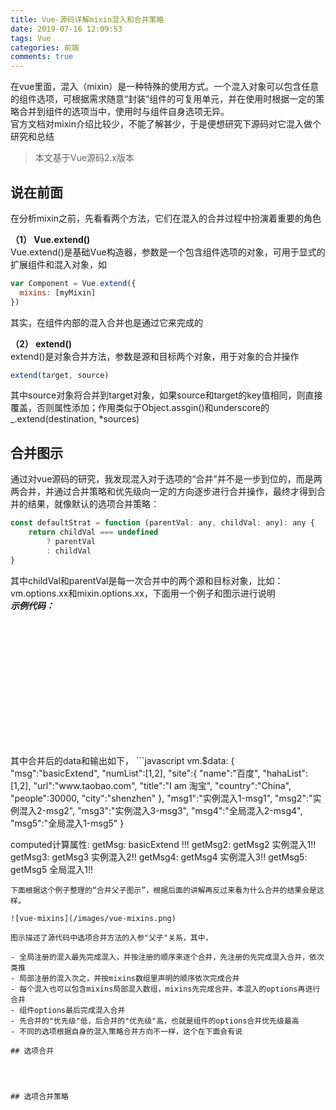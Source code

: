```yaml
---
title: Vue-源码详解mixin混入和合并策略
date: 2019-07-16 12:09:53
tags: Vue
categories: 前端
comments: true
---
```


在vue里面，混入（mixin）是一种特殊的使用方式。一个混入对象可以包含任意的组件选项，可根据需求随意“封装”组件的可复用单元，并在使用时根据一定的策略合并到组件的选项当中，使用时与组件自身选项无异。  
官方文档对mixin介绍比较少，不能了解甚少，于是便想研究下源码对它混入做个研究和总结
> 本文基于Vue源码2.x版本  

<!--more-->

## 说在前面
在分析mixin之前，先看看两个方法，它们在混入的合并过程中扮演着重要的角色  

**（1） Vue.extend()**  
Vue.extend()是基础Vue构造器，参数是一个包含组件选项的对象，可用于显式的扩展组件和混入对象，如  
```javascript
var Component = Vue.extend({
  mixins: [myMixin]
})
```
其实，在组件内部的混入合并也是通过它来完成的  

**（2） extend()**  
extend()是对象合并方法，参数是源和目标两个对象，用于对象的合并操作  
```javascript
extend(target, source)
```
其中source对象将合并到target对象，如果source和target的key值相同，则直接覆盖，否则属性添加；作用类似于Object.assgin()和underscore的_.extend(destination, *sources)   

## 合并图示
通过对vue源码的研究，我发现混入对于选项的“合并”并不是一步到位的，而是两两合并，并通过合并策略和优先级向一定的方向逐步进行合并操作，最终才得到合并的结果，就像默认的选项合并策略：
```javascript
const defaultStrat = function (parentVal: any, childVal: any): any {
    return childVal === undefined
        ? parentVal
        : childVal
}
```
其中childVal和parentVal是每一次合并中的两个源和目标对象，比如：vm.options.xx和mixin.options.xx，下面用一个例子和图示进行说明  
***示例代码：***  
<pre style="min-height:200px;max-height:420px;overflow-y:auto;">
<script> 
import Vue from 'vue'

Vue.filter('globalFilter', function (value) {
  if (!value) return ''
  return value + ' global'
})

Vue.mixin({
  data () {
    return {
      msg: '全局混入-msg',
      msg1: '全局混入1-msg-1',
      msg2: '全局混入1-msg-2',
      msg4: '全局混入1-msg4',
      msg5: '全局混入1-msg5',
      site: {
        name: '腾讯',
        url: 'www.tenant.com',
        hahaList: [3, 4],
        city: 'shenzhen'
      }
    }
  },
  created: function () {
    console.log('全局混入1 --- created')
  },
  methods: {
    startMix: function () {
      console.log('全局混入1 --- startMix')
    }
  },
  computed: {
    getMsg: function () {
      return 'getMsg 全局混入1!!'
    },
    getMsg2: function () {
      return 'getMsg2 全局混入1!!'
    },
    getMsg5: function () {
      return 'getMsg5 全局混入1!!'
    }
  }
})

Vue.mixin({
  data () {
    return {
      msg: '全局混入2-msg',
      msg1: '全局混入2-msg-1',
      msg4: '全局混入2-msg4',
      numList: [4, 5],
      site: {
        name: 'alibaba',
        hahaList: [3, 4],
        url: 'www.alibaba.com',
        people: 30000
      }
    }
  },
  created: function () {
    console.log('全局混入2 --- created')
  },
  methods: {
    startMix: function () {
      console.log('全局混入2 --- startMix')
    },
    hello: function () {
      console.log('全局混入2 --- hello')
    }
  },
  computed: {
    getMsg: function () {
      return 'getMsg 全局混入2!!'
    },
    getMsg2: function () {
      return 'getMsg2 全局混入2!!'
    }
  }
})

var localMix3 = {
  data () {
    return {
      msg: '实例混入3',
      msg1: '实例混入3-msg1',
      msg2: '实例混入3-msg2',
      msg3: '实例混入3-msg3',
      site: {
        name: '淘宝111',
        url: 'www',
        country: 'China'
      }
    }
  },
  created: function () {
    console.log('实例混入3 --- created')
  },
  methods: {
    startMix: function () {
      console.log('实例混入3 --- startMix')
    },
    hello: function () {
      console.log('实例混入3 --- hello')
    }
  },
  computed: {
    getMsg: function () {
      return 'getMsg 实例混入3!!'
    },
    getMsg2: function () {
      return 'getMsg2 实例混入3!!'
    },
    getMsg3: function () {
      return 'getMsg3 实例混入3!!'
    },
    getMsg4: function () {
      return 'getMsg4 实例混入3!!'
    }
  }
}
var localMix2 = {
  data () {
    return {
      msg: '实例混入2',
      msg1: '实例混入2-msg1',
      msg2: '实例混入2-msg2',
      site: {
        name: '淘宝',
        url: 'www.taobao.com',
        title: 'I am 淘宝'
      }
    }
  },
  created: function () {
    console.log('实例混入2 --- created')
  },
  methods: {
    startMix: function () {
      console.log('实例混入2 --- startMix')
    },
    hello: function () {
      console.log('实例混入2 --- hello')
    }
  },
  computed: {
    getMsg: function () {
      return 'getMsg 实例混入2!!'
    },
    getMsg2: function () {
      return 'getMsg2 实例混入2!!'
    },
    getMsg3: function () {
      return 'getMsg3 实例混入2!!'
    }
  }
}
var localMix1 = {
  data () {
    return {
      msg: '实例混入1',
      msg1: '实例混入1-msg1',
      numList: [2, 3],
      site: {
        name: '淘宝',
        url: 'www.taobao.com',
        hahaList: [3, 4]
      }
    }
  },
  mixins: [localMix2],
  created: function () {
    console.log('实例混入1 --- created')
  },
  methods: {
    startMix: function () {
      console.log('实例混入1 --- startMix')
    },
    hello: function () {
      console.log('实例混入1 --- hello')
    }
  },
  filters: {
    capitalize2: function (value) {
      if (!value) return ''
      return value + ' 实例混入1!!'
    }
  },
  computed: {
    getMsg: function () {
      return 'getMsg 实例混入1!!'
    },
    getMsg2: function () {
      return 'getMsg2 实例混入1!!'
    }
  }
}

export default {
  name: 'basicExtend',
  data () {
    return {
      msg: 'basicExtend',
      numList: [1, 2],
      site: {
        name: '百度',
        hahaList: [1, 2]
      }
    }
  },
  mixins: [localMix3, localMix1],
  created: function () {
    console.log('basicExtend --- created')
  },
  methods: {
    startMix: function () {
      console.log('basicExtend --- startMix')
    }
  },
  computed: {
    showData: function () {
      return JSON.stringify(this.$data)
    },
    getMsg: function () {
      return this.msg + ' !!!'
    }
  }
}
</script>
</pre>
其中合并后的data和输出如下，
```javascript
vm.$data:
{
    "msg":"basicExtend",
    "numList":[1,2],
    "site":{
        "name":"百度",
        "hahaList":[1,2],
        "url":"www.taobao.com",
        "title":"I am 淘宝",
        "country":"China",
        "people":30000,
        "city":"shenzhen"
    },
    "msg1":"实例混入1-msg1",
    "msg2":"实例混入2-msg2",
    "msg3":"实例混入3-msg3",
    "msg4":"全局混入2-msg4",
    "msg5":"全局混入1-msg5"
}

computed计算属性:
getMsg: basicExtend !!!
getMsg2: getMsg2 实例混入1!!
getMsg3: getMsg3 实例混入2!!
getMsg4: getMsg4 实例混入3!!
getMsg5: getMsg5 全局混入1!!
```
下面根据这个例子整理的“合并父子图示”，根据后面的讲解再反过来看为什么合并的结果会是这样。  

![vue-mixins](/images/vue-mixins.png)  

图示描述了源代码中选项合并方法的入参"父子"关系，其中，

- 全局注册的混入最先完成混入，并按注册的顺序来逐个合并，先注册的先完成混入合并，依次类推
- 局部注册的混入次之，并按mixins数组里声明的顺序依次完成合并
- 每个混入也可以包含mixins局部混入数组，mixins先完成合并，本混入的options再进行合并
- 组件options最后完成混入合并
- 先合并的"优先级"低，后合并的"优先级"高，也就是组件的options合并优先级最高
- 不同的选项根据自身的混入策略合并方向不一样，这个在下面会有说

## 选项合并




## 选项合并策略

